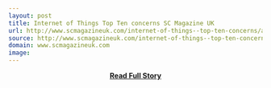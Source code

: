 ```yaml
---
layout: post
title: Internet of Things Top Ten concerns SC Magazine UK
url: http://www.scmagazineuk.com/internet-of-things--top-ten-concerns/article/339217/
source: http://www.scmagazineuk.com/internet-of-things--top-ten-concerns/article/339217/
domain: www.scmagazineuk.com
image: 
---
```


<p></p>
<center><p><a href="http://www.scmagazineuk.com/internet-of-things--top-ten-concerns/article/339217/" style='padding:25px; font-sze:18px; font-weight: bold;'>Read Full Story</a></p></center>

